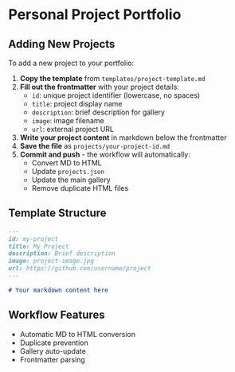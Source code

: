# Personal Project Portfolio

## Adding New Projects

To add a new project to your portfolio:

1. **Copy the template** from `templates/project-template.md`
2. **Fill out the frontmatter** with your project details:
   - `id`: unique project identifier (lowercase, no spaces)
   - `title`: project display name
   - `description`: brief description for gallery
   - `image`: image filename
   - `url`: external project URL
3. **Write your project content** in markdown below the frontmatter
4. **Save the file** as `projects/your-project-id.md`
5. **Commit and push** - the workflow will automatically:
   - Convert MD to HTML
   - Update `projects.json`
   - Update the main gallery
   - Remove duplicate HTML files

## Template Structure

```markdown
---
id: my-project
title: My Project
description: Brief description
image: project-image.jpg
url: https://github.com/username/project
---

# Your markdown content here
```

## Workflow Features

- Automatic MD to HTML conversion
- Duplicate prevention
- Gallery auto-update
- Frontmatter parsing